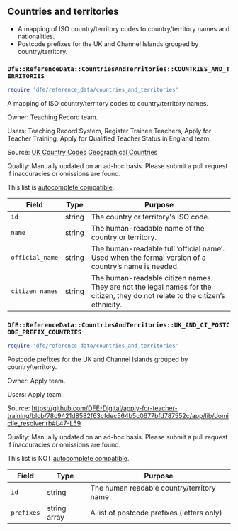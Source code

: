 ## Countries and territories

- A mapping of ISO country/territory codes to country/territory names and nationalities.
- Postcode prefixes for the UK and Channel Islands grouped by country/territory.

### `DfE::ReferenceData::CountriesAndTerritories::COUNTRIES_AND_TERRITORIES`

```ruby
require 'dfe/reference_data/countries_and_territories'
```

A mapping of ISO country/territory codes to country/territory names.

Owner: Teaching Record team.

Users: Teaching Record System, Register Trainee Teachers, Apply for Teacher Training, Apply for Qualified Teacher Status in England team.

Source:
[UK Country Codes](https://www.gov.uk/government/publications/open-standards-for-government/country-codes)
[Geographical Countries](https://www.gov.uk/government/publications/geographical-names-and-information)

Quality: Manually updated on an ad-hoc basis. Please submit a pull request if inaccuracies or omissions are found.

This list is [autocomplete compatible](autocomplete_compatability.md).

| Field           | Type   | Purpose                                                                                                                        |
| --------------- | ------ | ------------------------------------------------------------------------------------------------------------------------------ |
| `id`            | string | The country or territory's ISO code.                                                                                           |
| `name`          | string | The human-readable name of the country or territory.                                                                           |
| `official_name` | string | The human-readable full ‘official name’. Used when the formal version of a country’s name is needed.                           |
| `citizen_names` | string | The human-readable citizen names. They are not the legal names for the citizen, they do not relate to the citizen’s ethnicity. |

### `DfE::ReferenceData::CountriesAndTerritories::UK_AND_CI_POSTCODE_PREFIX_COUNTRIES`

```ruby
require 'dfe/reference_data/countries_and_territories'
```

Postcode prefixes for the UK and Channel Islands grouped by country/territory.

Owner: Apply team.

Users: Apply team.

Source: https://github.com/DFE-Digital/apply-for-teacher-training/blob/78c9421d8582f63cfdec564b5c0677bfd787552c/app/lib/domicile_resolver.rb#L47-L59

Quality: Manually updated on an ad-hoc basis. Please submit a pull request if inaccuracies or omissions are found.

This list is NOT [autocomplete compatible](autocomplete_compatability.md).

| Field      | Type         | Purpose                                    |
| ---------- | ------------ | ------------------------------------------ |
| `id`       | string       | The human readable country/territory name  |
| `prefixes` | string array | A list of postcode prefixes (letters only) |
